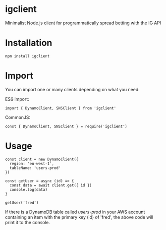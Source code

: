 # igclient
Minimalist Node.js client for programmatically spread betting with the IG API

# Installation

`npm install igclient`

# Import

You can import one or many clients depending on what you need:

ES6 Import:

`import { DynamoClient, SNSClient } from 'igclient'`

CommonJS:

`const { DynamoClient, SNSClient } = require('igclient')`

# Usage

```
const client = new DynamoClient({
  region: 'eu-west-1',
  tableName: 'users-prod'
})

const getUser = async (id) => {
  const data = await client.get({ id })
  console.log(data)
}

getUser('fred')
```
If there is a DynamoDB table called *users-prod* in your AWS account containing an item with the primary key (id) of 'fred', the above code will print it to the console.  